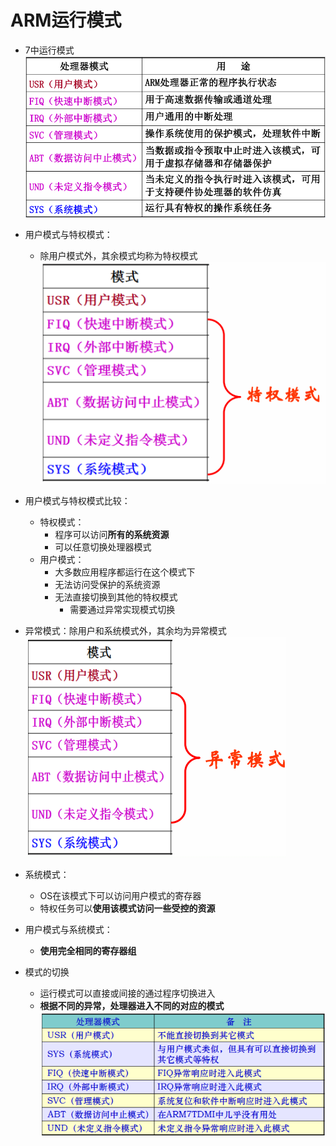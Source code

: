 # ARM运行模式
- 7中运行模式![image.png](https://raw.githubusercontent.com/alwaysmissin/picgo/main/20230423091203.png)
- 用户模式与特权模式：
	- 除用户模式外，其余模式均称为特权模式![image.png](https://raw.githubusercontent.com/alwaysmissin/picgo/main/20230518102413.png)

- 用户模式与特权模式比较：
	- 特权模式：
		- 程序可以访问**所有的系统资源**
		- 可以任意切换处理器模式
	- 用户模式：
		- 大多数应用程序都运行在这个模式下
		- 无法访问受保护的系统资源
		- 无法直接切换到其他的特权模式
			- 需要通过异常实现模式切换
- 异常模式：除用户和系统模式外，其余均为异常模式![image.png](https://raw.githubusercontent.com/alwaysmissin/picgo/main/20230518102453.png)

- 系统模式：
	- OS在该模式下可以访问用户模式的寄存器
	- 特权任务可以**使用该模式访问一些受控的资源**
- 用户模式与系统模式：
	- **使用完全相同的寄存器组**

- 模式的切换
	- 运行模式可以直接或间接的通过程序切换进入
	- **根据不同的异常，处理器进入不同的对应的模式**![image.png](https://raw.githubusercontent.com/alwaysmissin/picgo/main/20230423091905.png)

